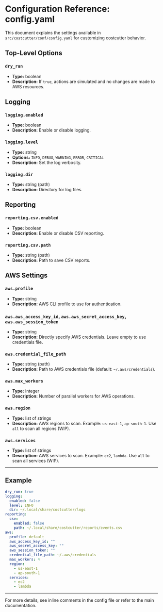 # Configuration Reference: config.yaml

This document explains the settings available in `src/costcutter/conf/config.yaml` for customizing costcutter behavior.

## Top-Level Options

### `dry_run`

- **Type:** boolean
- **Description:** If `true`, actions are simulated and no changes are made to AWS resources.

## Logging

### `logging.enabled`

- **Type:** boolean
- **Description:** Enable or disable logging.

### `logging.level`

- **Type:** string
- **Options:** `INFO`, `DEBUG`, `WARNING`, `ERROR`, `CRITICAL`
- **Description:** Set the log verbosity.

### `logging.dir`

- **Type:** string (path)
- **Description:** Directory for log files.

## Reporting

### `reporting.csv.enabled`

- **Type:** boolean
- **Description:** Enable or disable CSV reporting.

### `reporting.csv.path`

- **Type:** string (path)
- **Description:** Path to save CSV reports.

## AWS Settings

### `aws.profile`

- **Type:** string
- **Description:** AWS CLI profile to use for authentication.

### `aws.aws_access_key_id`, `aws.aws_secret_access_key`, `aws.aws_session_token`

- **Type:** string
- **Description:** Directly specify AWS credentials. Leave empty to use credentials file.

### `aws.credential_file_path`

- **Type:** string (path)
- **Description:** Path to AWS credentials file (default: `~/.aws/credentials`).

### `aws.max_workers`

- **Type:** integer
- **Description:** Number of parallel workers for AWS operations.

### `aws.region`

- **Type:** list of strings
- **Description:** AWS regions to scan. Example: `us-east-1`, `ap-south-1`. Use `all` to scan all regions (WIP).

### `aws.services`

- **Type:** list of strings
- **Description:** AWS services to scan. Example: `ec2`, `lambda`. Use `all` to scan all services (WIP).

---

## Example

```yaml
dry_run: true
logging:
  enabled: false
  level: INFO
  dir: ~/.local/share/costcutter/logs
reporting:
  csv:
    enabled: false
    path: ~/.local/share/costcutter/reports/events.csv
aws:
  profile: default
  aws_access_key_id: ""
  aws_secret_access_key: ""
  aws_session_token: ""
  credential_file_path: ~/.aws/credentials
  max_workers: 4
  region:
    - us-east-1
    - ap-south-1
  services:
    - ec2
    - lambda
```

---

For more details, see inline comments in the config file or refer to the main documentation.
